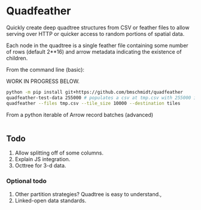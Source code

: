 # Quadfeather

Quickly create deep quadtree structures from CSV or feather files to allow serving over HTTP or quicker access to random portions of spatial data.

Each node in the quadtree is a single feather file containing some number of rows (default 2**16) and arrow 
metadata indicating the existence of children.


From the command line (basic):

WORK IN PROGRESS BELOW.

```bash
python -m pip install git+https://github.com/bmschmidt/quadfeather
quadfeather-test-data 255000 # populates a csv at tmp.csv with 255000 items
quadfeather --files tmp.csv --tile_size 10000 --destination tiles
```

From a python iterable of Arrow record batches (advanced)

```python


```

## Todo

1. Allow splitting off of some columns.
2. Explain JS integration.
3. Octtree for 3-d data.

### Optional todo

1. Other partition strategies? Quadtree is easy to understand.,
2. Linked-open data standards.
